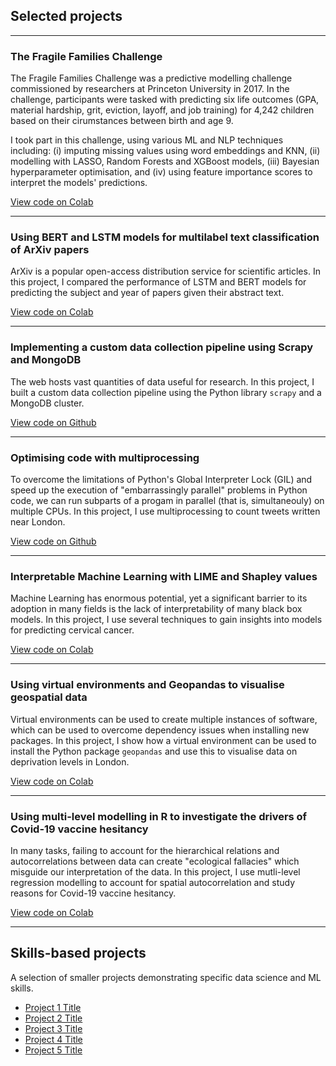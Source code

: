 ## Selected projects

---

### The Fragile Families Challenge
The Fragile Families Challenge was a predictive modelling challenge commissioned by researchers at Princeton University in 2017. In the challenge, participants were tasked with predicting six life outcomes (GPA, material hardship, grit, eviction, layoff, and job training) for 4,242 children based on their cirumstances between birth and age 9. 

I took part in this challenge, using various ML and NLP techniques including: (i) imputing missing values using word embeddings and KNN, (ii) modelling with LASSO, Random Forests and XGBoost models, (iii) Bayesian hyperparameter optimisation, and (iv) using feature importance scores to interpret the models' predictions. 

[View code on Colab](/sample_page)

---

### Using BERT and LSTM models for multilabel text classification of ArXiv papers
ArXiv is a popular open-access distribution service for scientific articles. In this project, I compared the performance of LSTM and BERT models for predicting the subject and year of papers given their abstract text.  

[View code on Colab](/pdf/sample_presentation.pdf)


---

### Implementing a custom data collection pipeline using Scrapy and MongoDB
The web hosts vast quantities of data useful for research. In this project, I built a custom data collection pipeline using the Python library `scrapy` and a MongoDB cluster.

[View code on Github](/pdf/sample_presentation.pdf)

---

### Optimising code with multiprocessing
To overcome the limitations of Python's Global Interpreter Lock (GIL) and speed up the execution of "embarrassingly parallel" problems in Python code, we can run subparts of a progam in parallel (that is, simultaneouly) on multiple CPUs. In this project, I use multiprocessing to count tweets written near London. 

[View code on Github](/pdf/sample_presentation.pdf)

---

### Interpretable Machine Learning with LIME and Shapley values
Machine Learning has enormous potential, yet a significant barrier to its adoption in many fields is the lack of interpretability of many black box models. In this project, I use several techniques to gain insights into models for predicting cervical cancer.  

[View code on Colab](/pdf/sample_presentation.pdf)

---

### Using virtual environments and Geopandas to visualise geospatial data
Virtual environments can be used to create multiple instances of software, which can be used to overcome dependency issues when installing new packages. In this project, I show how a virtual environment can be used to install the Python package `geopandas` and use this to visualise data on deprivation levels in London. 

[View code on Colab](/pdf/sample_presentation.pdf)

---

### Using multi-level modelling in R to investigate the drivers of Covid-19 vaccine hesitancy
In many tasks, failing to account for the hierarchical relations and autocorrelations between data can create "ecological fallacies" which misguide our interpretation of the data. In this project, I use mutli-level regression modelling to account for spatial autocorrelation and study reasons for Covid-19 vaccine hesitancy. 

[View code on Colab](/pdf/sample_presentation.pdf)

---

<!-- [Project 3 Title](http://example.com/)
<img src="images/dummy_thumbnail.jpg?raw=true"/>

---
 -->
## Skills-based projects
A selection of smaller projects demonstrating specific data science and ML skills.

- [Project 1 Title](http://example.com/)
- [Project 2 Title](http://example.com/)
- [Project 3 Title](http://example.com/)
- [Project 4 Title](http://example.com/)
- [Project 5 Title](http://example.com/)



<!-- <p style="font-size:11px">Page template forked from <a href="https://github.com/evanca/quick-portfolio">evanca</a></p> -->
<!-- Remove above link if you don't want to attibute -->
